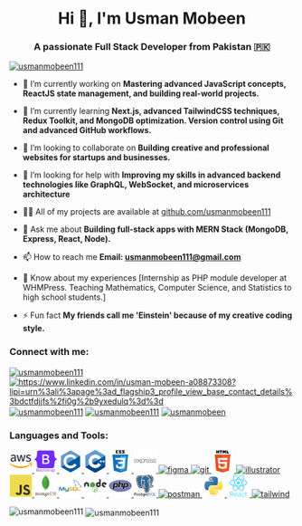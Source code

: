 <h1 align="center">Hi 👋, I'm Usman Mobeen</h1>
<h3 align="center">A passionate Full Stack Developer from Pakistan 🇵🇰</h3>

<p align="left"> <a href="https://twitter.com/usmanmobeen111" target="blank"><img src="https://img.shields.io/twitter/follow/usmanmobeen111?logo=twitter&style=for-the-badge" alt="usmanmobeen111" /></a> </p>

- 🔭 I’m currently working on **Mastering advanced JavaScript concepts, ReactJS state management, and building real-world projects.**

- 🌱 I’m currently learning **Next.js, advanced TailwindCSS techniques, Redux Toolkit, and MongoDB optimization. Version control using Git and advanced GitHub workflows.**

- 👯 I’m looking to collaborate on **Building creative and professional websites for startups and businesses.**

- 🤝 I’m looking for help with **Improving my skills in advanced backend technologies like GraphQL, WebSocket, and microservices architecture**

- 👨‍💻 All of my projects are available at [github.com/usmanmobeen111](github.com/usmanmobeen111)

- 💬 Ask me about **Building full-stack apps with MERN Stack (MongoDB, Express, React, Node).**

- 📫 How to reach me **Email: usmanmobeen111@gmail.com**

- 📄 Know about my experiences [Internship as PHP module developer at WHMPress. Teaching Mathematics, Computer Science, and Statistics to high school students.]

- ⚡ Fun fact **My friends call me 'Einstein' because of my creative coding style.**

<h3 align="left">Connect with me:</h3>
<p align="left">
<a href="https://twitter.com/usmanmobeen111" target="blank"><img align="center" src="https://raw.githubusercontent.com/rahuldkjain/github-profile-readme-generator/master/src/images/icons/Social/twitter.svg" alt="usmanmobeen111" height="30" width="40" /></a>
<a href="https://linkedin.com/in/https://www.linkedin.com/in/usman-mobeen-a08873308?lipi=urn%3ali%3apage%3ad_flagship3_profile_view_base_contact_details%3bdctfdjjfs%2fi0g%2b9yxedulq%3d%3d" target="blank"><img align="center" src="https://raw.githubusercontent.com/rahuldkjain/github-profile-readme-generator/master/src/images/icons/Social/linked-in-alt.svg" alt="https://www.linkedin.com/in/usman-mobeen-a08873308?lipi=urn%3ali%3apage%3ad_flagship3_profile_view_base_contact_details%3bdctfdjjfs%2fi0g%2b9yxedulq%3d%3d" height="30" width="40" /></a>
<a href="https://fb.com/usmanmobeen111" target="blank"><img align="center" src="https://raw.githubusercontent.com/rahuldkjain/github-profile-readme-generator/master/src/images/icons/Social/facebook.svg" alt="usmanmobeen111" height="30" width="40" /></a>
<a href="https://instagram.com/usmanmobeen111" target="blank"><img align="center" src="https://raw.githubusercontent.com/rahuldkjain/github-profile-readme-generator/master/src/images/icons/Social/instagram.svg" alt="usmanmobeen111" height="30" width="40" /></a>
<a href="https://www.behance.net/usmanmobeen" target="blank"><img align="center" src="https://raw.githubusercontent.com/rahuldkjain/github-profile-readme-generator/master/src/images/icons/Social/behance.svg" alt="usmanmobeen" height="30" width="40" /></a>
</p>

<h3 align="left">Languages and Tools:</h3>
<p align="left"> <a href="https://aws.amazon.com" target="_blank" rel="noreferrer"> <img src="https://raw.githubusercontent.com/devicons/devicon/master/icons/amazonwebservices/amazonwebservices-original-wordmark.svg" alt="aws" width="40" height="40"/> </a> <a href="https://getbootstrap.com" target="_blank" rel="noreferrer"> <img src="https://raw.githubusercontent.com/devicons/devicon/master/icons/bootstrap/bootstrap-plain-wordmark.svg" alt="bootstrap" width="40" height="40"/> </a> <a href="https://www.cprogramming.com/" target="_blank" rel="noreferrer"> <img src="https://raw.githubusercontent.com/devicons/devicon/master/icons/c/c-original.svg" alt="c" width="40" height="40"/> </a> <a href="https://www.w3schools.com/cpp/" target="_blank" rel="noreferrer"> <img src="https://raw.githubusercontent.com/devicons/devicon/master/icons/cplusplus/cplusplus-original.svg" alt="cplusplus" width="40" height="40"/> </a> <a href="https://www.w3schools.com/css/" target="_blank" rel="noreferrer"> <img src="https://raw.githubusercontent.com/devicons/devicon/master/icons/css3/css3-original-wordmark.svg" alt="css3" width="40" height="40"/> </a> <a href="https://expressjs.com" target="_blank" rel="noreferrer"> <img src="https://raw.githubusercontent.com/devicons/devicon/master/icons/express/express-original-wordmark.svg" alt="express" width="40" height="40"/> </a> <a href="https://www.figma.com/" target="_blank" rel="noreferrer"> <img src="https://www.vectorlogo.zone/logos/figma/figma-icon.svg" alt="figma" width="40" height="40"/> </a> <a href="https://git-scm.com/" target="_blank" rel="noreferrer"> <img src="https://www.vectorlogo.zone/logos/git-scm/git-scm-icon.svg" alt="git" width="40" height="40"/> </a> <a href="https://www.w3.org/html/" target="_blank" rel="noreferrer"> <img src="https://raw.githubusercontent.com/devicons/devicon/master/icons/html5/html5-original-wordmark.svg" alt="html5" width="40" height="40"/> </a> <a href="https://www.adobe.com/in/products/illustrator.html" target="_blank" rel="noreferrer"> <img src="https://www.vectorlogo.zone/logos/adobe_illustrator/adobe_illustrator-icon.svg" alt="illustrator" width="40" height="40"/> </a> <a href="https://developer.mozilla.org/en-US/docs/Web/JavaScript" target="_blank" rel="noreferrer"> <img src="https://raw.githubusercontent.com/devicons/devicon/master/icons/javascript/javascript-original.svg" alt="javascript" width="40" height="40"/> </a> <a href="https://www.mongodb.com/" target="_blank" rel="noreferrer"> <img src="https://raw.githubusercontent.com/devicons/devicon/master/icons/mongodb/mongodb-original-wordmark.svg" alt="mongodb" width="40" height="40"/> </a> <a href="https://www.mysql.com/" target="_blank" rel="noreferrer"> <img src="https://raw.githubusercontent.com/devicons/devicon/master/icons/mysql/mysql-original-wordmark.svg" alt="mysql" width="40" height="40"/> </a> <a href="https://nodejs.org" target="_blank" rel="noreferrer"> <img src="https://raw.githubusercontent.com/devicons/devicon/master/icons/nodejs/nodejs-original-wordmark.svg" alt="nodejs" width="40" height="40"/> </a> <a href="https://www.php.net" target="_blank" rel="noreferrer"> <img src="https://raw.githubusercontent.com/devicons/devicon/master/icons/php/php-original.svg" alt="php" width="40" height="40"/> </a> <a href="https://www.postgresql.org" target="_blank" rel="noreferrer"> <img src="https://raw.githubusercontent.com/devicons/devicon/master/icons/postgresql/postgresql-original-wordmark.svg" alt="postgresql" width="40" height="40"/> </a> <a href="https://postman.com" target="_blank" rel="noreferrer"> <img src="https://www.vectorlogo.zone/logos/getpostman/getpostman-icon.svg" alt="postman" width="40" height="40"/> </a> <a href="https://www.python.org" target="_blank" rel="noreferrer"> <img src="https://raw.githubusercontent.com/devicons/devicon/master/icons/python/python-original.svg" alt="python" width="40" height="40"/> </a> <a href="https://reactjs.org/" target="_blank" rel="noreferrer"> <img src="https://raw.githubusercontent.com/devicons/devicon/master/icons/react/react-original-wordmark.svg" alt="react" width="40" height="40"/> </a> <a href="https://tailwindcss.com/" target="_blank" rel="noreferrer"> <img src="https://www.vectorlogo.zone/logos/tailwindcss/tailwindcss-icon.svg" alt="tailwind" width="40" height="40"/> </a> </p>

<p><img align="left" src="https://github-readme-stats.vercel.app/api/top-langs?username=usmanmobeen111&show_icons=true&locale=en&layout=compact" alt="usmanmobeen111" /></p>

<p>&nbsp;<img align="center" src="https://github-readme-stats.vercel.app/api?username=usmanmobeen111&show_icons=true&locale=en" alt="usmanmobeen111" /></p>

